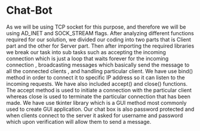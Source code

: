 # Chat-Bot

As we will be using TCP socket for this purpose, and therefore we will be using
AD_INET and SOCK_STREAM flags. After analyzing different functions required for
our solution, we divided our coding into two parts that is Client part and the other
for Server part.
Then after importing the required libraries we break our task into sub tasks such
as accepting the incoming connection which is just a loop that waits forever for
the incoming connection , broadcasting messages which basically send the
message to all the connected clients , and handling particular client. We have use
bind() method in order to connect it to specific IP address so it can listen to the
incoming requests. We have also included accept() and close() functions. The
accept method is used to initiate a connection with the particular client whereas
close is used to terminate the particular connection that has been made.
We have use tkinter library which is a GUI method most commonly used to create
GUI application. Our chat box is also password protected and when clients
connect to the server it asked for username and password which upon verification
will allow them to send a message.

